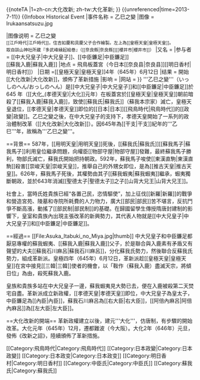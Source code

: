 {{noteTA
|1=zh-cn:大化改新; zh-tw:大化革新;
}}
{{unreferenced|time=2013-7-11}}
{{Infobox Historical Event
|事件名称 = 乙巳之變
|图像     = Irukaansatsuzu.jpg

|图像说明 = 乙巳之變<br> <small>[[江戶時代|江戶時代]]，住吉如慶和具慶父子合作繪製。左上為[[皇極天皇|皇極天皇]]。 <br> 取自談山神社所蔵『多武峰縁起絵巻』（[[奈良縣|奈良縣]][[櫻井市|櫻井市]]）</small>
|又名     =
|参与者   = [[中大兄皇子|中大兄皇子]]、[[中臣鐮足|中臣鐮足]]<br />[[蘇我入鹿|蘇我入鹿]]
|地点     = 飛鳥板蓋宮（今日本[[奈良县|奈良县]][[明日香村|明日香村]]）
|日期     =[[皇極天皇|皇極天皇]]4年（645年）6月12日
|结果     = 開始[[大化改新|大化改新]]，頒佈了革新措施
|影响     = 
|网站     = 
}}
'''乙巳之變'''（いっしのへん/おっしのへん）是[[中大兄皇子|中大兄皇子]]和[[中臣鐮足|中臣鐮足]]於645 年（[[大化_(孝德天皇)|大化]]元年）在板蓋宮於[[皇極天皇|皇極天皇]]朝前暗殺了[[蘇我入鹿|蘇我入鹿]]，致使[[蘇我氏|蘇我氏]]（蘇我本宗家）滅亡，皇極天皇退位，[[孝德天皇|孝德天皇]]即位的[[日本|日本]][[飛鳥時代|飛鳥時代]]的[[政變|政變]]。乙巳之變之後，在中大兄皇子的支持下，孝德天皇開始了一系列的政治體制改革（[[大化改新|大化改新]]）。因645年為[[干支|干支]]紀年的'''乙巳'''年，故稱為'''乙巳之變'''。

==背景==
587年，[[用明天皇|用明天皇]]死後，[[蘇我氏|蘇我氏]][[蘇我馬子|蘇我馬子]]利用皇位繼承問題，向權臣[[物部守屋|物部守屋]]發難，最終蘇我馬子勝利，物部氏滅亡，蘇我氏開始把持朝政。592年，蘇我馬子唆使[[東漢直駒|東漢直駒]]殺害[[崇峻天皇|崇峻天皇]]，推舉自己的外甥女即位，是為[[推古天皇|推古天皇]]。626年，蘇我馬子死後，其權勢由其子[[蘇我蝦夷|蘇我蝦夷]]繼承，蝦夷獨斷朝政，並於643年消滅[[聖德太子|聖德太子]]之子[[山背大兄王|山背大兄王]]。

社會上，當時氏姓貴族已經“各置己民，恣情驅使”，加上征伐[[新羅|新羅]]的戰爭和營造宮苑、陵墓和寺院所耗費的人力物力，廣大[[部民|部民]]苦不堪言，反抗鬥爭不斷高漲，動搖了[[部民制|部民制]]的基礎。在歸國留學生傳授隋唐封建制的影響下，皇室和貴族內出現主張改革的新興勢力，其代表人物就是[[中大兄皇子|中大兄皇子]]和[[中臣鐮足|中臣鐮足]]。

==經過==
[[File:Asuka_Itabuki_no_Miya.jpg|thumb]]
中大兄皇子和中臣鐮足都厭惡專權的蘇我蝦夷、[[蘇我入鹿|蘇我入鹿]]父子，於是聯合與入鹿素有矛盾又有聲望的大夫[[蘇我石川麻呂|蘇我石川麻呂]]，分化蘇我氏勢力，然後聯合反蘇我氏勢力，組成革新派。皇極四年（645年）6月12日，革新派趁[[皇極天皇|皇極天皇]]在宮中接見[[三韓|三韓]]使者的機會，以「鞍作（蘇我入鹿）盡滅天宗，將傾日位」為由，殺死蘇我入鹿。

皇族和貴族多站在中大兄皇子一邊，蘇我蝦夷見大勢已去，便在入鹿被殺第二天焚宅自盡。革新派成立新政權，[[孝德天皇|孝德天皇]]即位，中大兄皇子為皇太子，中臣鐮足為[[內臣|內臣]]，蘇我石川麻呂為[[右大臣|右大臣]]，[[阿倍內麻呂|阿倍內麻呂]]為[[左大臣|左大臣]]。

==大化改新的開端==
革新政權建立以後，建元'''大化'''，仿唐制，有步驟的開始改革。大化元年（645年）12月，遷都難波（今大阪）。大化2年（646年）元旦，發佈《改新之詔》，陸續頒佈了革新措施。

[[Category:飛鳥時代|Category:飛鳥時代]]
[[Category:日本政變|Category:日本政變]]
[[Category:日本政变|Category:日本政变]]
[[Category:明日香村|Category:明日香村]]
[[Category:中臣氏|Category:中臣氏]]
[[Category:蘇我氏|Category:蘇我氏]]
